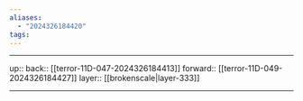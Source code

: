 ```yaml
---
aliases:
  - "2024326184420"
tags:
---
```




***

up:: 
back:: [[terror-11D-047-2024326184413]]
forward:: [[terror-11D-049-2024326184427]]
layer:: [[brokenscale|layer-333]]

***
